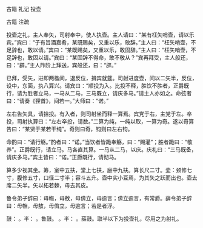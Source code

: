  
 古籍 礼记 投壶 
 
 
 
 
 
 古籍 注疏 
 
 

投壶之礼，主人奉矢，司射奉中，使人执壶。主人请曰：“某有枉矢哨壶，请以乐宾。”宾曰：“子有旨酒嘉肴，某既赐矣，又重以乐，敢辞。”主人曰：“枉矢哨壶，不足辞也，敢以请。”宾曰：“某既赐矣，又重以乐，敢固辞。”主人曰：“枉矢哨壶，不足辞也，敢固以请。”宾曰：“某固辞不得命，敢不敬从？”宾再拜受，主人般还，曰：“辟。”主人阼阶上拜送，宾般还，曰：“辟。”

 
已拜，受矢，进即两楹间，退反位，揖宾就筵。司射进度壶，间以二矢半，反位，设中，东面，执八算兴。请宾曰：“顺投为入。比投不释，胜饮不胜者，正爵既行，请为胜者立马，一马从二马，三马既立，请庆多马。”请主人亦如之。命弦者曰：“请奏《狸首》，间若一。”大师曰：“诺。”

 
左右告矢具，请拾投。有入者，则司射坐而释一算焉。宾党于右，主党于左。卒投，司射执算曰：“左右卒投，请数。”二算为纯，一纯以取，一算为奇。遂以奇算告曰：“某贤于某若干纯”。奇则曰奇，钧则曰左右钧。

 
命酌曰：“请行觞。”酌者曰：“诺。”当饮者皆跪奉觞，曰：“赐灌”；胜者跪曰：“敬养”。正爵既行，请立马。马各直其算。一马从二马，以庆。庆礼曰：“三马既备，请庆多马。”宾主皆曰：“诺。”正爵既行，请彻马。

 
算多少视其坐。筹，室中五扶，堂上七扶，庭中九扶。算长尺二寸。壶：颈修七寸，腹修五寸，口径二寸半；容斗五升。壶中实小豆焉，为其矢之跃而出也。壶去席二矢半。矢以柘若棘，毋去其皮。

 
鲁令弟子辞曰：毋幠，毋敖，毋偝立，毋逾言；偝立逾言，有常爵。薛令弟子辞曰：毋幠，毋敖，毋偝立，毋逾言；若是者浮。

 
鼓： 。半： 。鲁鼓。 。半： 。薛鼓。取半以下为投壶礼，尽用之为射礼。

 